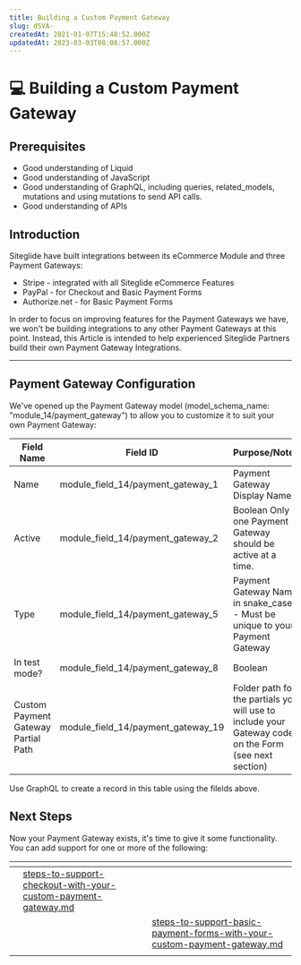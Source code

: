 ```yaml
---
title: Building a Custom Payment Gateway
slug: dSVA-
createdAt: 2021-01-07T15:48:52.000Z
updatedAt: 2023-03-03T08:08:57.000Z
---
```


# 💻 Building a Custom Payment Gateway

## Prerequisites

* Good understanding of Liquid
* Good understanding of JavaScript
* Good understanding of GraphQL, including queries, related\_models, mutations and using mutations to send API calls.
* Good understanding of APIs

## Introduction

Siteglide have built integrations between its eCommerce Module and three Payment Gateways:

* Stripe - integrated with all Siteglide eCommerce Features
* PayPal - for Checkout and Basic Payment Forms
* Authorize.net - for Basic Payment Forms

In order to focus on improving features for the Payment Gateways we have, we won't be building integrations to any other Payment Gateways at this point. Instead, this Article is intended to help experienced Siteglide Partners build their own Payment Gateway Integrations.

***

## Payment Gateway Configuration

We've opened up the Payment Gateway model (model\_schema\_name: "module\_14/payment\_gateway") to allow you to customize it to suit your own Payment Gateway:

| **Field Name**                      | **Field ID**                           | **Purpose/Notes**                                                                                     |
| ----------------------------------- | -------------------------------------- | ----------------------------------------------------------------------------------------------------- |
| Name                                | module\_field\_14/payment\_gateway\_1  | Payment Gateway Display Name                                                                          |
| Active                              | module\_field\_14/payment\_gateway\_2  | Boolean Only one Payment Gateway should be active at a time.                                          |
| Type                                | module\_field\_14/payment\_gateway\_5  | Payment Gateway Name in snake\_case - Must be unique to your Payment Gateway                          |
| In test mode?                       | module\_field\_14/payment\_gateway\_8  | Boolean                                                                                               |
| Custom Payment Gateway Partial Path | module\_field\_14/payment\_gateway\_19 | Folder path for the partials you will use to include your Gateway code on the Form (see next section) |

Use GraphQL to create a record in this table using the filelds above.

## Next Steps

Now your Payment Gateway exists, it's time to give it some functionality. You can add support for one or more of the following:

<table data-view="cards"><thead><tr><th></th><th></th><th></th></tr></thead><tbody><tr><td></td><td><a data-mention href="steps-to-support-checkout-with-your-custom-payment-gateway.md">steps-to-support-checkout-with-your-custom-payment-gateway.md</a></td><td></td></tr><tr><td></td><td></td><td><a data-mention href="steps-to-support-basic-payment-forms-with-your-custom-payment-gateway.md">steps-to-support-basic-payment-forms-with-your-custom-payment-gateway.md</a></td></tr><tr><td></td><td></td><td></td></tr></tbody></table>
